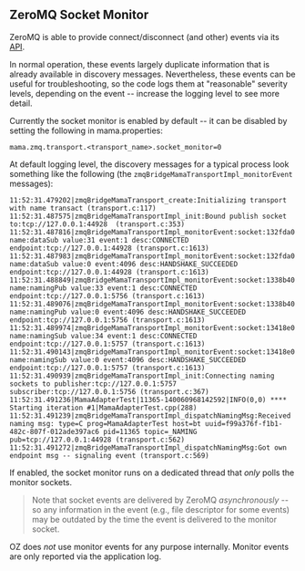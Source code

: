 
## ZeroMQ Socket Monitor
ZeroMQ is able to provide connect/disconnect (and other) events via its [API](http://api.zeromq.org/4-2:zmq-socket-monitor).

In normal operation, these events largely duplicate information that is already available in discovery messages.  Nevertheless, these events can be useful for troubleshooting, so the code logs them at "reasonable" severity levels, depending on the event -- increase the logging level to see more detail. 

Currently the socket monitor is enabled by default -- it can be disabled by setting the following in mama.properties:

    mama.zmq.transport.<transport_name>.socket_monitor=0

At default logging level, the discovery messages for a typical process look something like the following (the `zmqBridgeMamaTransportImpl_monitorEvent ` messages):

~~~
11:52:31.479202|zmqBridgeMamaTransport_create:Initializing transport with name transact (transport.c:117)11:52:31.487575|zmqBridgeMamaTransportImpl_init:Bound publish socket to:tcp://127.0.0.1:44928  (transport.c:353)11:52:31.487816|zmqBridgeMamaTransportImpl_monitorEvent:socket:132fda0 name:dataSub value:31 event:1 desc:CONNECTED endpoint:tcp://127.0.0.1:44928 (transport.c:1613)11:52:31.487983|zmqBridgeMamaTransportImpl_monitorEvent:socket:132fda0 name:dataSub value:0 event:4096 desc:HANDSHAKE_SUCCEEDED endpoint:tcp://127.0.0.1:44928 (transport.c:1613)11:52:31.488849|zmqBridgeMamaTransportImpl_monitorEvent:socket:1338b40 name:namingPub value:33 event:1 desc:CONNECTED endpoint:tcp://127.0.0.1:5756 (transport.c:1613)11:52:31.489076|zmqBridgeMamaTransportImpl_monitorEvent:socket:1338b40 name:namingPub value:0 event:4096 desc:HANDSHAKE_SUCCEEDED endpoint:tcp://127.0.0.1:5756 (transport.c:1613)11:52:31.489974|zmqBridgeMamaTransportImpl_monitorEvent:socket:13418e0 name:namingSub value:34 event:1 desc:CONNECTED endpoint:tcp://127.0.0.1:5757 (transport.c:1613)11:52:31.490143|zmqBridgeMamaTransportImpl_monitorEvent:socket:13418e0 name:namingSub value:0 event:4096 desc:HANDSHAKE_SUCCEEDED endpoint:tcp://127.0.0.1:5757 (transport.c:1613)11:52:31.490939|zmqBridgeMamaTransportImpl_init:Connecting naming sockets to publisher:tcp://127.0.0.1:5757 subscriber:tcp://127.0.0.1:5756 (transport.c:367)11:52:31.491236|MamaAdapterTest|11365-140060968142592|INFO(0,0) **** Starting iteration #1|MamaAdapterTest.cpp(288)11:52:31.491239|zmqBridgeMamaTransportImpl_dispatchNamingMsg:Received naming msg: type=C prog=MamaAdapterTest host=bt uuid=f99a376f-f1b1-482c-807f-012ade397ac6 pid=11365 topic=_NAMING pub=tcp://127.0.0.1:44928 (transport.c:562)11:52:31.491272|zmqBridgeMamaTransportImpl_dispatchNamingMsg:Got own endpoint msg -- signaling event (transport.c:569)
~~~

If enabled, the socket monitor runs on a dedicated thread that *only* polls the monitor sockets.  

> Note that socket events are delivered by ZeroMQ *asynchronously* -- so any information in the event (e.g., file descriptor for some events) may be outdated by the time the event is delivered to the monitor socket.

OZ does *not* use monitor events for any purpose internally.  Monitor events are only reported via the application log. 
